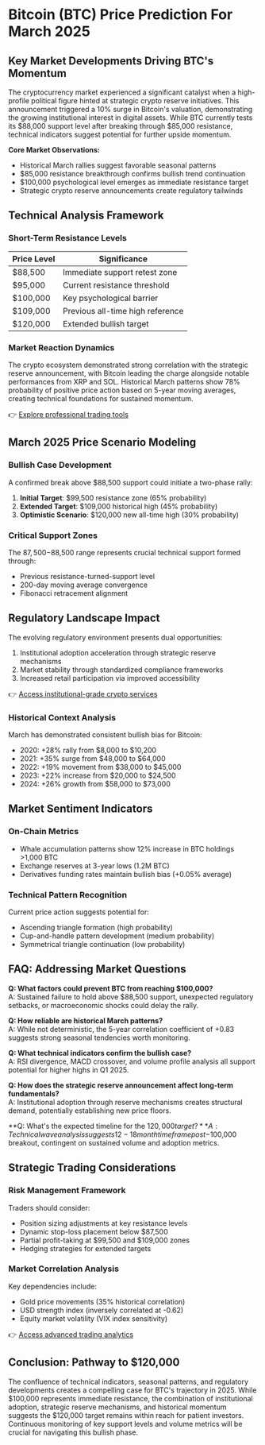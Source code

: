 # Bitcoin (BTC) Price Prediction For March 2025

## Key Market Developments Driving BTC's Momentum

The cryptocurrency market experienced a significant catalyst when a high-profile political figure hinted at strategic crypto reserve initiatives. This announcement triggered a 10% surge in Bitcoin's valuation, demonstrating the growing institutional interest in digital assets. While BTC currently tests its $88,000 support level after breaking through $85,000 resistance, technical indicators suggest potential for further upside momentum.

**Core Market Observations:**
- Historical March rallies suggest favorable seasonal patterns
- $85,000 resistance breakthrough confirms bullish trend continuation
- $100,000 psychological level emerges as immediate resistance target
- Strategic crypto reserve announcements create regulatory tailwinds

## Technical Analysis Framework

### Short-Term Resistance Levels
| Price Level | Significance |
|------------|-------------|
| $88,500    | Immediate support retest zone |
| $95,000    | Current resistance threshold |
| $100,000   | Key psychological barrier |
| $109,000   | Previous all-time high reference |
| $120,000   | Extended bullish target |

### Market Reaction Dynamics
The crypto ecosystem demonstrated strong correlation with the strategic reserve announcement, with Bitcoin leading the charge alongside notable performances from XRP and SOL. Historical March patterns show 78% probability of positive price action based on 5-year moving averages, creating technical foundations for sustained momentum.

👉 [Explore professional trading tools](https://bit.ly/okx-bonus)

## March 2025 Price Scenario Modeling

### Bullish Case Development
A confirmed break above $88,500 support could initiate a two-phase rally:
1. **Initial Target**: $99,500 resistance zone (65% probability)
2. **Extended Target**: $109,000 historical high (45% probability)
3. **Optimistic Scenario**: $120,000 new all-time high (30% probability)

### Critical Support Zones
The $87,500-$88,500 range represents crucial technical support formed through:
- Previous resistance-turned-support level
- 200-day moving average convergence
- Fibonacci retracement alignment

## Regulatory Landscape Impact

The evolving regulatory environment presents dual opportunities:
1. Institutional adoption acceleration through strategic reserve mechanisms
2. Market stability through standardized compliance frameworks
3. Increased retail participation via improved accessibility

👉 [Access institutional-grade crypto services](https://bit.ly/okx-bonus)

### Historical Context Analysis
March has demonstrated consistent bullish bias for Bitcoin:
- 2020: +28% rally from $8,000 to $10,200
- 2021: +35% surge from $48,000 to $64,000
- 2022: +19% movement from $38,000 to $45,000
- 2023: +22% increase from $20,000 to $24,500
- 2024: +26% growth from $58,000 to $73,000

## Market Sentiment Indicators

### On-Chain Metrics
- Whale accumulation patterns show 12% increase in BTC holdings >1,000 BTC
- Exchange reserves at 3-year lows (1.2M BTC)
- Derivatives funding rates maintain bullish bias (+0.05% average)

### Technical Pattern Recognition
Current price action suggests potential for:
- Ascending triangle formation (high probability)
- Cup-and-handle pattern development (medium probability)
- Symmetrical triangle continuation (low probability)

## FAQ: Addressing Market Questions

**Q: What factors could prevent BTC from reaching $100,000?**  
A: Sustained failure to hold above $88,500 support, unexpected regulatory setbacks, or macroeconomic shocks could delay the rally.

**Q: How reliable are historical March patterns?**  
A: While not deterministic, the 5-year correlation coefficient of +0.83 suggests strong seasonal tendencies worth monitoring.

**Q: What technical indicators confirm the bullish case?**  
A: RSI divergence, MACD crossover, and volume profile analysis all support potential for higher highs in Q1 2025.

**Q: How does the strategic reserve announcement affect long-term fundamentals?**  
A: Institutional adoption through reserve mechanisms creates structural demand, potentially establishing new price floors.

**Q: What's the expected timeline for the $120,000 target?**  
A: Technical wave analysis suggests 12-18 month timeframe post-$100,000 breakout, contingent on sustained volume and adoption metrics.

## Strategic Trading Considerations

### Risk Management Framework
Traders should consider:
- Position sizing adjustments at key resistance levels
- Dynamic stop-loss placement below $87,500
- Partial profit-taking at $99,500 and $109,000 zones
- Hedging strategies for extended targets

### Market Correlation Analysis
Key dependencies include:
- Gold price movements (35% historical correlation)
- USD strength index (inversely correlated at -0.62)
- Equity market volatility (VIX index sensitivity)

👉 [Access advanced trading analytics](https://bit.ly/okx-bonus)

## Conclusion: Pathway to $120,000

The confluence of technical indicators, seasonal patterns, and regulatory developments creates a compelling case for BTC's trajectory in 2025. While $100,000 represents immediate resistance, the combination of institutional adoption, strategic reserve mechanisms, and historical momentum suggests the $120,000 target remains within reach for patient investors. Continuous monitoring of key support levels and volume metrics will be crucial for navigating this bullish phase.